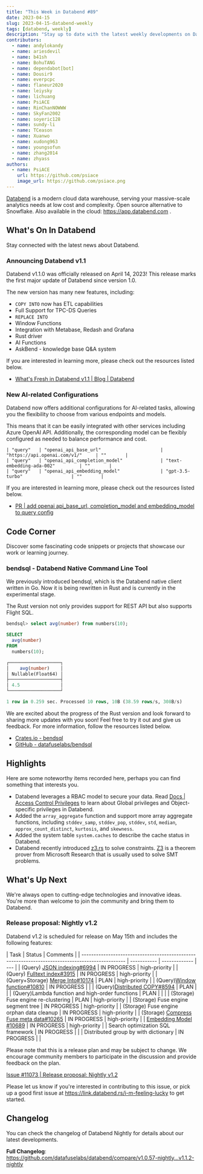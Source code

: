 ```yaml
---
title: "This Week in Databend #89"
date: 2023-04-15
slug: 2023-04-15-databend-weekly
tags: [databend, weekly]
description: "Stay up to date with the latest weekly developments on Databend!"
contributors:
  - name: andylokandy
  - name: ariesdevil
  - name: b41sh
  - name: BohuTANG
  - name: dependabot[bot]
  - name: Dousir9
  - name: everpcpc
  - name: flaneur2020
  - name: leiysky
  - name: lichuang
  - name: PsiACE
  - name: RinChanNOWWW
  - name: SkyFan2002
  - name: soyeric128
  - name: sundy-li
  - name: TCeason
  - name: Xuanwo
  - name: xudong963
  - name: youngsofun
  - name: zhang2014
  - name: zhyass
authors:
  - name: PsiACE
    url: https://github.com/psiace
    image_url: https://github.com/psiace.png
---
```


[Databend](https://github.com/datafuselabs/databend) is a modern cloud data warehouse, serving your massive-scale analytics needs at low cost and complexity. Open source alternative to Snowflake. Also available in the cloud: <https://app.databend.com> .

## What's On In Databend

Stay connected with the latest news about Databend.

### Announcing Databend v1.1

Databend v1.1.0 was officially released on April 14, 2023! This release marks the first major update of Databend since version 1.0.

The new version has many new features, including:

- `COPY INTO` now has ETL capabilities
- Full Support for TPC-DS Queries
- `REPLACE INTO`
- Window Functions
- Integration with Metabase, Redash and Grafana
- Rust driver
- AI Functions
- AskBend - knowledge base Q&A system

If you are interested in learning more, please check out the resources listed below.

- [What's Fresh in Databend v1.1 | Blog | Databend](https://databend.rs/blog/databend-release-v1.1)

### New AI-related Configurations

Databend now offers additional configurations for AI-related tasks, allowing you the flexibility to choose from various endpoints and models.

This means that it can be easily integrated with other services including Azure OpenAI API. Additionally, the corresponding model can be flexibly configured as needed to balance performance and cost.

```text
| "query"   | "openai_api_base_url"                      | "https://api.openai.com/v1/"     | ""       |
| "query"   | "openai_api_completion_model"              | "text-embedding-ada-002"         | ""       |
| "query"   | "openai_api_embedding_model"               | "gpt-3.5-turbo"                  | ""       |
```

If you are interested in learning more, please check out the resources listed below.

- [PR | add openai api_base_url, completion_model and embedding_model to query config](https://github.com/datafuselabs/databend/pull/10993)

## Code Corner

Discover some fascinating code snippets or projects that showcase our work or learning journey.

### bendsql - Databend Native Command Line Tool

We previously introduced bendsql, which is the Databend native client written in Go. Now it is being rewritten in Rust and is currently in the experimental stage.

The Rust version not only provides support for REST API but also supports Flight SQL.

```sql
bendsql> select avg(number) from numbers(10);

SELECT
  avg(number)
FROM
  numbers(10);

┌───────────────────┐
│    avg(number)    │
│ Nullable(Float64) │
├───────────────────┤
│ 4.5               │
└───────────────────┘

1 row in 0.259 sec. Processed 10 rows, 10B (38.59 rows/s, 308B/s)
```

We are excited about the progress of the Rust version and look forward to sharing more updates with you soon! Feel free to try it out and give us feedback. For more information, follow the resources listed below.

- [Crates.io - bendsql](https://crates.io/crates/bendsql)
- [GitHub - datafuselabs/bendsql](https://github.com/datafuselabs/bendsql)

## Highlights

Here are some noteworthy items recorded here, perhaps you can find something that interests you.

- Databend leverages a RBAC model to secure your data. Read [Docs | Access Control Privileges](https://databend.rs/doc/sql-reference/access-control-privileges) to learn about Global privileges and Object-specific privileges in Databend.
- Added the `array_aggregate` function and support more array aggregate functions, including `stddev_samp`, `stddev_pop`, `stddev`, `std`, `median`, `approx_count_distinct`, `kurtosis`, and `skewness`.
- Added the system table `system.caches` to describe the cache status in Databend.
- Databend recently introduced [z3.rs](https://github.com/prove-rs/z3.rs) to solve constraints. [Z3](https://github.com/Z3Prover/z3) is a theorem prover from Microsoft Research that is usually used to solve SMT problems.

## What's Up Next

We're always open to cutting-edge technologies and innovative ideas. You're more than welcome to join the community and bring them to Databend.

### Release proposal: Nightly v1.2

Databend v1.2 is scheduled for release on May 15th and includes the following features:

| Task                                                                                             | Status      | Comments      |
| ------------------------------------------------------------------------------------------------ | ----------- | ------------- | --- |
| (Query) [JSON indexing#6994](https://github.com/datafuselabs/databend/issues/6994)               | IN PROGRESS | high-priority |
| (Query) [Fulltext index#3915](https://github.com/datafuselabs/databend/issues/3915)              | IN PROGRESS | high-priority |
| (Query+Storage) [Merge Into#10174](https://github.com/datafuselabs/databend/issues/10174)        | PLAN        | high-priority |
| (Query)[Window function#10810](https://github.com/datafuselabs/databend/issues/10810)            | IN PROGRESS |               |
| (Query)[Distributed COPY#8594](https://github.com/datafuselabs/databend/issues/8594)             | PLAN        |               |
| (Query)Lambda function and high-order functions                                                  | PLAN        |               |     |
| (Storage) Fuse engine re-clustering                                                              | PLAN        | high-priority |
| (Storage) Fuse engine segment tree                                                               | IN PROGRESS | high-priority |
| (Storage) Fuse engine orphan data cleanup                                                        | IN PROGRESS | high-priority |
| (Storage) [Compress Fuse meta data#10265](https://github.com/datafuselabs/databend/issues/10265) | IN PROGRESS | high-priority |
| [Embedding Model #10689](https://github.com/datafuselabs/databend/issues/10689)                  | IN PROGRESS | high-priority |
| Search optimization SQL framework                                                                 | IN PROGRESS |               |
| Distributed group by with dictionary                                                              | IN PROGRESS |               |

Please note that this is a release plan and may be subject to change. We encourage community members to participate in the discussion and provide feedback on the plan.

[Issue #11073 | Release proposal: Nightly v1.2](https://github.com/datafuselabs/databend/issues/11073)

Please let us know if you're interested in contributing to this issue, or pick up a good first issue at <https://link.databend.rs/i-m-feeling-lucky> to get started.

## Changelog

You can check the changelog of Databend Nightly for details about our latest developments.

**Full Changelog**: <https://github.com/datafuselabs/databend/compare/v1.0.57-nightly...v1.1.2-nightly>

